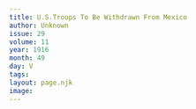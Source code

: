```yaml
---
title: U.S.Troops To Be Withdrawn From Mexico
author: Unknown
issue: 29
volume: 11
year: 1916
month: 49
day: V
tags:
layout: page.njk
image:
---
```



